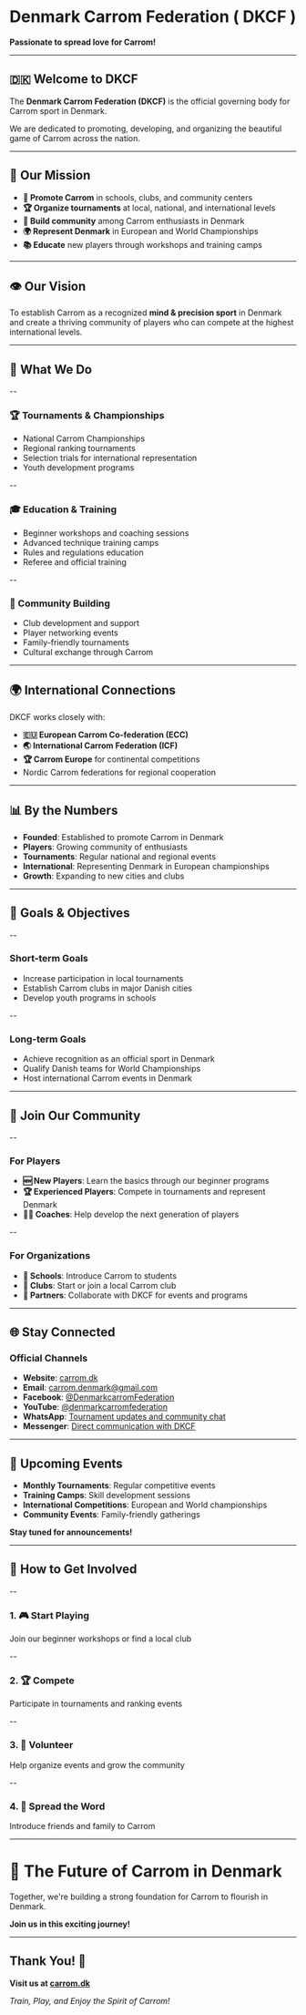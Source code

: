 # Denmark Carrom Federation ( DKCF )

**Passionate to spread love for Carrom!**

---

## 🇩🇰 Welcome to DKCF

The **Denmark Carrom Federation (DKCF)** is the official governing body for Carrom sport in Denmark.

We are dedicated to promoting, developing, and organizing the beautiful game of Carrom across the nation.

---

## 🎯 Our Mission

- **🏫 Promote Carrom** in schools, clubs, and community centers
- **🏆 Organize tournaments** at local, national, and international levels
- **👥 Build community** among Carrom enthusiasts in Denmark
- **🌍 Represent Denmark** in European and World Championships
- **📚 Educate** new players through workshops and training camps

---

## 👁️ Our Vision

To establish Carrom as a recognized **mind & precision sport** in Denmark and create a thriving community of players who can compete at the highest international levels.

---

## 🎪 What We Do

--

### 🏆 Tournaments & Championships

- National Carrom Championships
- Regional ranking tournaments
- Selection trials for international representation
- Youth development programs

--

### 🎓 Education & Training

- Beginner workshops and coaching sessions
- Advanced technique training camps
- Rules and regulations education
- Referee and official training

--

### 🤝 Community Building

- Club development and support
- Player networking events
- Family-friendly tournaments
- Cultural exchange through Carrom

---

## 🌍 International Connections

DKCF works closely with:

- **🇪🇺 European Carrom Co-federation (ECC)**
- **🌏 International Carrom Federation (ICF)**
- **🏆 Carrom Europe** for continental competitions
- Nordic Carrom federations for regional cooperation

---

## 📊 By the Numbers

- **Founded**: Established to promote Carrom in Denmark
- **Players**: Growing community of enthusiasts
- **Tournaments**: Regular national and regional events
- **International**: Representing Denmark in European championships
- **Growth**: Expanding to new cities and clubs

---

## 🎯 Goals & Objectives

--

### Short-term Goals

- Increase participation in local tournaments
- Establish Carrom clubs in major Danish cities
- Develop youth programs in schools

--

### Long-term Goals

- Achieve recognition as an official sport in Denmark
- Qualify Danish teams for World Championships
- Host international Carrom events in Denmark

---

## 🤝 Join Our Community

--

### For Players

- **🆕 New Players**: Learn the basics through our beginner programs
- **🏆 Experienced Players**: Compete in tournaments and represent Denmark
- **👨‍🏫 Coaches**: Help develop the next generation of players

--

### For Organizations

- **🏫 Schools**: Introduce Carrom to students
- **🏢 Clubs**: Start or join a local Carrom club
- **🤝 Partners**: Collaborate with DKCF for events and programs

---

## 🌐 Stay Connected

### Official Channels

- **Website**: [carrom.dk](https://carrom.dk)
- **Email**: [carrom.denmark@gmail.com](mailto:carrom.denmark@gmail.com)
- **Facebook**: [@DenmarkcarromFederation](https://www.youtube.com/@denmarkcarromfederation)
- **YouTube**: [@denmarkcarromfederation](https://www.youtube.com/@denmarkcarromfederation)
- **WhatsApp**: [Tournament updates and community chat](https://chat.whatsapp.com/D2tRiCFvaOX0CAkCWmkSAS)
- **Messenger**: [Direct communication with DKCF](https://m.me/DenmarkcarromFederation)

---

## 📅 Upcoming Events

- **Monthly Tournaments**: Regular competitive events
- **Training Camps**: Skill development sessions
- **International Competitions**: European and World championships
- **Community Events**: Family-friendly gatherings

**Stay tuned for announcements!**

---

## 🎯 How to Get Involved

--

### 1. **🎮 Start Playing**

Join our beginner workshops or find a local club

--

### 2. **🏆 Compete**

Participate in tournaments and ranking events

--

### 3. **🤝 Volunteer**

Help organize events and grow the community

--

### 4. **📢 Spread the Word**

Introduce friends and family to Carrom

---

# 🚀 The Future of Carrom in Denmark

Together, we're building a strong foundation for Carrom to flourish in Denmark.

**Join us in this exciting journey!**

---

## Thank You! 🙏

**Visit us at [carrom.dk](https://carrom.dk)**

_Train, Play, and Enjoy the Spirit of Carrom!_

